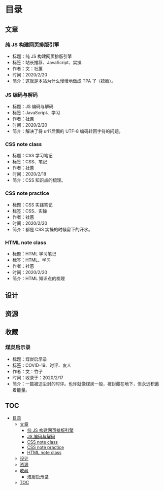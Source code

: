 # 目录

<!--模板 ###的标题名必须就是文件名（无后缀）
- 标题：
- 标签：
- 作者：
- 时间：
- 简介：
-->

## 文章

### 纯 JS 构建网页排版引擎

- 标题：纯 JS 构建网页排版引擎
- 标签：站长推荐、JavaScript、实操
- 作者：文：社蕙
- 时间：2020/2/20
- 简介：这就是本站为什么慢慢地做成 TPA 了（捂脸）。

### JS 编码与解码

- 标题：JS 编码与解码
- 标签：JavaScript、学习
- 作者：社蕙
- 时间：2020/2/20
- 简介：解决了将 url?后面的 UTF-8 编码转回字符的问题。

### CSS note class

- 标题：CSS 学习笔记
- 标签：CSS、笔记
- 作者：社蕙
- 时间：2020/2/18
- 简介：CSS 知识点的梳理。

### CSS note practice

- 标题：CSS 实践笔记
- 标签：CSS、实操
- 作者：社蕙
- 时间：2020/2/20
- 简介：都是 CSS 实操的时候留下的汗水。

### HTML note class

- 标题：HTML 学习笔记
- 标签：HTML、学习
- 作者：社蕙
- 时间：2020/2/20
- 简介：HTML 知识点的梳理

## 设计

## 资源

## 收藏

### 煤炭启示录

- 标题：煤炭启示录
- 标签：COVID-19、时评、友人
- 作者：文：竹子
- 时间：收录于：2020/2/17
- 简介：一篇被迫尘封的时评。也许就像煤炭一般，被封藏在地下，但永远积蓄着能量。

## TOC

<!-- TOC -->

- [目录](#%e7%9b%ae%e5%bd%95)
  - [文章](#%e6%96%87%e7%ab%a0)
    - [纯 JS 构建网页排版引擎](#%e7%ba%af-js-%e6%9e%84%e5%bb%ba%e7%bd%91%e9%a1%b5%e6%8e%92%e7%89%88%e5%bc%95%e6%93%8e)
    - [JS 编码与解码](#js-%e7%bc%96%e7%a0%81%e4%b8%8e%e8%a7%a3%e7%a0%81)
    - [CSS note class](#css-note-class)
    - [CSS note practice](#css-note-practice)
    - [HTML note class](#html-note-class)
  - [设计](#%e8%ae%be%e8%ae%a1)
  - [资源](#%e8%b5%84%e6%ba%90)
  - [收藏](#%e6%94%b6%e8%97%8f)
    - [煤炭启示录](#%e7%85%a4%e7%82%ad%e5%90%af%e7%a4%ba%e5%bd%95)
  - [TOC](#toc)

<!-- /TOC -->
